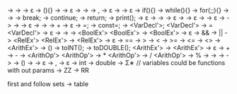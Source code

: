 <Prog> -> <FuncList>
<FuncList> -> <FuncDecl><FuncList> 
<FuncList> -> ε
<FuncDecl> -> <Decl>(<ListOfParams>){<StatementList>}
<ListOfParams> -> <NonEmptyListOfParams> 
<ListOfParams> -> ε
<NonEmptyListOfParams> -> <Decl> 
<NonEmptyListOfParams> -> <NonEmptyListOfParamsContinue>
<NonEmptyListOfParamsContinue> -> ,<Decl> 
<NonEmptyListOfParamsContinue> -> ε
<StatementList> -> <Statement><StatementList> 
<StatementList> -> ε
<Statement> -> if(<BoolEx>){<StatementList>}
<Statement> -> while(<BoolEx>){<StatementList>}
<Statement> -> for(<forLoopFirstBit>;<forLoopMiddleBit>;<forLoopLastBit>){<StatementList>} 
<Statement> -> <assignment>
<Statement> -> <VarDecl>
<Statement> -> break;
<Statement> -> continue;
<Statement> -> return<returnTail>;
<Statement> -> print(<Text>);
<Statement> -> ε
<forLoopFirstBit> -> <VarDecl> 
<forLoopFirstBit> -> <assignment>
<forLoopFirstBit> -> ε
<forLoopMiddleBit> -> <BoolEx>
<forLoopMiddleBit> -> ε
<forLoopLastBit> -> <assignment> 
<forLoopLastBit> -> ε
<returnTail> -> <number>
<returnTail> -> <String>
<Text> -> <TextElement><TextTail>
<Text> -> ε
<TextElement> -> <String>
<TextElement> -> <number>
<TextTail> -> + <TextElement><TextTail>
<TextTail> -> ε
<assignment> -> <VName>=<Ex>;
<VarDecl> -> const<Decl>=<Ex>;
<VarDecl> -> <Decl><VarDecl'>;
<VarDecl'> -> =<Ex>
<VarDecl'> -> ε
<Decl> -> <Type><VName>
<Ex> -> <BoolEx>
<BoolEx> -> <RelEx><BoolEx'> 
<BoolEx'> -> <BoolOp><BoolEx>
<BoolEx'> -> ε
<BoolOp> -> &&
<BoolOp> -> || 
<RelEx> -> <ArithEx><RelEx'>
<RelEx'> -> <RelOp><ArithEx>
<RelEx'> -> ε
<RelOp> -> ==
<RelOp> -> >
<RelOp> -> <
<RelOp> -> >=
<RelOp> -> <=
<RelOp> -> <>
<ArithEx> -> <ArithVal><ArithEx'>
<ArithEx> -> (<ArithEx>)
<ArithEx> -> toINT(<ArithEx>);
<ArithEx> -> toDOUBLE(<ArithEx>);
<ArithEx'> -> <ArithOp><ArithEx>
<ArithEx'> -> ε
<ArithOp> -> +
<ArithOp> -> -
<ArithOp> -> <ArithOp'>
<ArithOp'> -> *
<ArithOp'> -> / 
<ArithOp'> -> %
<ArithVal> -> <String>
<ArithVal> -> <Number>
<String> -> <fnCall>
<String> -> <VName>
<fnCall> -> <VName>(<argList>)
<argList> -> <Ex><argListTail>
<argList> -> ε
<argListTail> -> ,<Ex><argListTail>
<argListTail> -> ε
<type> -> int
<type> -> double
<VName> -> Σ∗  // variables could be functions with out params
<Number> -> ZZ
<Number> -> RR

first and follow sets -> table